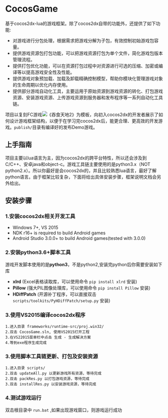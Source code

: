 # CocosGame
基于cocos2dx-lua的游戏框架。除了cocos2dx自带的功能外，还提供了如下功能:

* 对游戏进行分包处理，根据需求把游戏分解为子包，有效控制初始游戏包容量。
* 提供游戏资源包打包功能，可以把游戏资源打包为单个文件，简化游戏包版本管理流程。
* 提供打包优化功能，可以在资源打包过程中对资源进行可选的压缩、加密或编译等以提高游戏安全性及性能。
* 提供游戏对象预加载、加载及卸载精确控制模型，帮助你模块化管理游戏对象的生命周期以优化内存使用。
* 提供部分游戏自动化工具，主要运用于原始资源到游戏资源的转化、打包游戏资源、安装游戏资源、上传游戏资源到服务器和发布程序等一系列自动化工具链。

项目以复刻FC游戏![](https://raw.githubusercontent.com/lujun495904500/CocosGame/master/game/boot/res/boot/graphics/images/gameicon.png)《吞食天地2》为模板，向初入cocos2dx的开发者展示了如何设计游戏框架结构，以便于在学习完cocos2dx后，能更合理、更高效的开发游戏。`publish/`目录有编译好的发布Demo游戏。

## 上手指南
项目主要以lua语言为主，因为cocos2dx的跨平台特性，所以还会涉及到C/C++、安卓java和object-c。游戏工具链主要使用的是python3.x（NOT python2.x）。所以你最好是会cocos2dx的，并且比较熟悉lua语言，最好了解python语言。由于框架比较复杂，下面将给出具体安装步骤，框架说明文档会另外给出。

## 安装步骤

### 1.安装cocos2dx相关开发工具
* Windows 7+, VS 2015
* NDK r16+ is required to build Android games
* Android Studio 3.0.0+ to build Android games(tested with 3.0.0)

### 2.安装python3.6+脚本工具
游戏开发脚本使用的是**python3**，不是python2,安装完python后你需要安装如下库
* **xlrd** (Excel表格读取库，可以使用命令 `pip install xlrd` 安装)
* **Pillow** (强大PIL图像处理库，可以使用命令 `pip install Pillow` 安装)
* **HDiffPatch** (开源补丁程序，可以直接双击 `scripts/toolkits/PyHDiffPatch/setup.py` 安装)
  
### 3.使用VS2015编译cocos2dx程序
    1.进入目录 frameworks/runtime-src/proj.win32/
    2.双击 CocosGame.sln, 使用VS2015打开工程
    3.在VS22015菜单栏中点击 生成 - 生成解决方案
    4.等到exe程序生成完成

### 3.使用脚本工具链更新、打包及安装资源
    1.进入目录 scripts/
    2.双击 updateAll.py 以更新游戏所有资源，等待完成
    2.双击 packRes.py 以打包游戏资源，等待完成
    3.双击 installRes.py 以安装游戏资源，等待完成

### 4.测试游戏运行
双击根目录中 `run.bat` ,如果出现游戏窗口，则游戏运行成功
